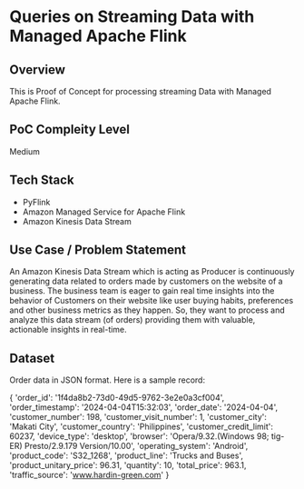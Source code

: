 # Queries on Streaming Data with Managed Apache Flink 

## Overview
This is Proof of Concept for processing streaming Data with Managed Apache Flink.

## PoC Compleity Level
Medium

## Tech Stack
- PyFlink
- Amazon Managed Service for Apache Flink
- Amazon Kinesis Data Stream

## Use Case / Problem Statement
An Amazon Kinesis Data Stream which is acting as Producer is continuously generating data related to orders made by customers on the website of a business. The business team is eager to gain real time insights into the behavior of Customers on their website like user buying habits, preferences and other business metrics as they happen. So, they want to process and analyze this data stream (of orders) providing them with valuable, actionable insights in real-time.

## Dataset
Order data in JSON format. Here is a sample record:

{
    'order_id': '1f4da8b2-73d0-49d5-9762-3e2e0a3cf004', 
    'order_timestamp': '2024-04-04T15:32:03', 
    'order_date': '2024-04-04', 
    'customer_number': 198, 
    'customer_visit_number': 1,
    'customer_city': 'Makati City', 
    'customer_country': 'Philippines',
    'customer_credit_limit': 60237,
    'device_type': 'desktop', 
    'browser': 'Opera/9.32.(Windows 98; tig-ER) Presto/2.9.179 Version/10.00', 
    'operating_system': 'Android', 
    'product_code': 'S32_1268', 
    'product_line': 'Trucks and Buses',
    'product_unitary_price': 96.31, 
    'quantity': 10, 
    'total_price': 963.1,
    'traffic_source': 'www.hardin-green.com'
}
